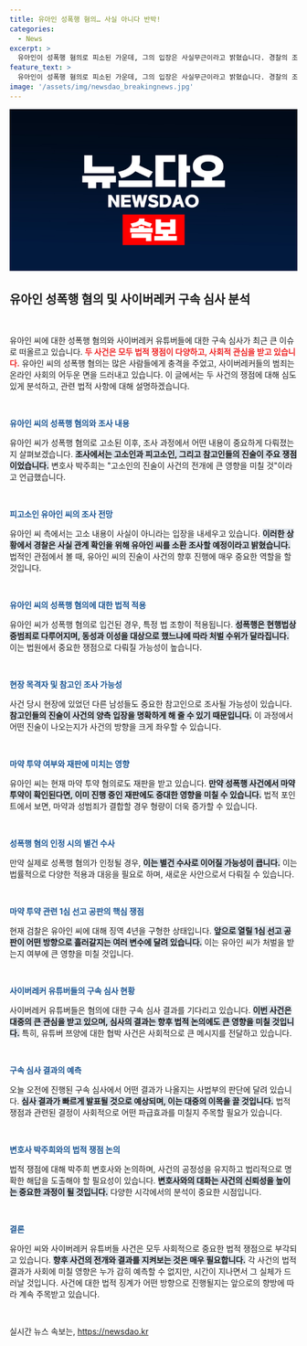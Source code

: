 ```yaml
---
title: 유아인 성폭행 혐의… 사실 아니다 반박!
categories:
  - News
excerpt: >
  유아인이 성폭행 혐의로 피소된 가운데, 그의 입장은 사실무근이라고 밝혔습니다. 경찰의 조사와 함께 유튜버들에 대한 구속 심사도 진행되며, 법적 쟁점이 부각되고 있습니다. 이 사건들에 대한 진실은 무엇일까요?
feature_text: >
  유아인이 성폭행 혐의로 피소된 가운데, 그의 입장은 사실무근이라고 밝혔습니다. 경찰의 조사와 함께 유튜버들에 대한 구속 심사도 진행되며, 법적 쟁점이 부각되고 있습니다. 이 사건들에 대한 진실은 무엇일까요?
image: '/assets/img/newsdao_breakingnews.jpg'
---
```


<p><img src="/assets/img/newsdao_breakingnews.jpg" alt="ranknews 속보" /></p>

<h2 data-ke-size="size26">유아인 성폭행 혐의 및 사이버레커 구속 심사 분석</h2>

<p data-ke-size="size16">&nbsp;</p>

<p>유아인 씨에 대한 성폭행 혐의와 사이버레커 유튜버들에 대한 구속 심사가 최근 큰 이슈로 떠올르고 있습니다. <b><span style="color: #ee2323;">두 사건은 모두 법적 쟁점이 다양하고, 사회적 관심을 받고 있습니다.</span></b> 유아인 씨의 성폭행 혐의는 많은 사람들에게 충격을 주었고, 사이버레커들의 범죄는 온라인 사회의 어두운 면을 드러내고 있습니다. 이 글에서는 두 사건의 쟁점에 대해 심도 있게 분석하고, 관련 법적 사항에 대해 설명하겠습니다.</p>

<p data-ke-size="size16">&nbsp;</p>

<p><b><span style="color: #1a5490;">유아인 씨의 성폭행 혐의와 조사 내용</span></b></p>

<p>유아인 씨가 성폭행 혐의로 고소된 이후, 조사 과정에서 어떤 내용이 중요하게 다뤄졌는지 살펴보겠습니다. <b><span style="background-color: #21538527;">조사에서는 고소인과 피고소인, 그리고 참고인들의 진술이 주요 쟁점이었습니다.</span></b> 변호사 박주희는 "고소인의 진술이 사건의 전개에 큰 영향을 미칠 것"이라고 언급했습니다.</p>

<p data-ke-size="size16">&nbsp;</p>

<p><b><span style="color: #1a5490;">피고소인 유아인 씨의 조사 전망</span></b></p>

<p>유아인 씨 측에서는 고소 내용이 사실이 아니라는 입장을 내세우고 있습니다. <b><span style="background-color: #21538527;">이러한 상황에서 경찰은 사실 관계 확인을 위해 유아인 씨를 소환 조사할 예정이라고 밝혔습니다.</span></b> 법적인 관점에서 볼 때, 유아인 씨의 진술이 사건의 향후 진행에 매우 중요한 역할을 할 것입니다.</p>

<p data-ke-size="size16">&nbsp;</p>

<p><b><span style="color: #1a5490;">유아인 씨의 성폭행 혐의에 대한 법적 적용</span></b></p>

<p>유아인 씨가 성폭행 혐의로 입건된 경우, 특정 법 조항이 적용됩니다. <b><span style="background-color: #21538527;">성폭행은 현행법상 중범죄로 다루어지며, 동성과 이성을 대상으로 했느냐에 따라 처벌 수위가 달라집니다.</span></b> 이는 법원에서 중요한 쟁점으로 다뤄질 가능성이 높습니다.</p>

<p data-ke-size="size16">&nbsp;</p>

<p><b><span style="color: #1a5490;">현장 목격자 및 참고인 조사 가능성</span></b></p>

<p>사건 당시 현장에 있었던 다른 남성들도 중요한 참고인으로 조사될 가능성이 있습니다. <b><span style="background-color: #21538527;">참고인들의 진술이 사건의 양측 입장을 명확하게 해 줄 수 있기 때문입니다.</span></b> 이 과정에서 어떤 진술이 나오는지가 사건의 방향을 크게 좌우할 수 있습니다.</p>

<p data-ke-size="size16">&nbsp;</p>

<p><b><span style="color: #1a5490;">마약 투약 여부와 재판에 미치는 영향</span></b></p>

<p>유아인 씨는 현재 마약 투약 혐의로도 재판을 받고 있습니다. <b><span style="background-color: #21538527;">만약 성폭행 사건에서 마약 투약이 확인된다면, 이미 진행 중인 재판에도 중대한 영향을 미칠 수 있습니다.</span></b> 법적 포인트에서 보면, 마약과 성범죄가 결합할 경우 형량이 더욱 증가할 수 있습니다.</p>

<p data-ke-size="size16">&nbsp;</p>

<p><b><span style="color: #1a5490;">성폭행 혐의 인정 시의 별건 수사</span></b></p>

<p>만약 실제로 성폭행 혐의가 인정될 경우, <b><span style="background-color: #21538527;">이는 별건 수사로 이어질 가능성이 큽니다.</span></b> 이는 법률적으로 다양한 적용과 대응을 필요로 하며, 새로운 사안으로서 다뤄질 수 있습니다.</p>

<p data-ke-size="size16">&nbsp;</p>

<p><b><span style="color: #1a5490;">마약 투약 관련 1심 선고 공판의 핵심 쟁점</span></b></p>

<p>현재 검찰은 유아인 씨에 대해 징역 4년을 구형한 상태입니다. <b><span style="background-color: #21538527;">앞으로 열릴 1심 선고 공판이 어떤 방향으로 흘러갈지는 여러 변수에 달려 있습니다.</span></b> 이는 유아인 씨가 처벌을 받는지 여부에 큰 영향을 미칠 것입니다.</p>

<p data-ke-size="size16">&nbsp;</p>

<p><b><span style="color: #1a5490;">사이버레커 유튜버들의 구속 심사 현황</span></b></p>

<p>사이버레커 유튜버들은 혐의에 대한 구속 심사 결과를 기다리고 있습니다. <b><span style="background-color: #21538527;">이번 사건은 대중의 큰 관심을 받고 있으며, 심사의 결과는 향후 법적 논의에도 큰 영향을 미칠 것입니다.</span></b> 특히, 유튜버 쯔양에 대한 협박 사건은 사회적으로 큰 메시지를 전달하고 있습니다.</p>

<p data-ke-size="size16">&nbsp;</p>

<p><b><span style="color: #1a5490;">구속 심사 결과의 예측</span></b></p>

<p>오늘 오전에 진행된 구속 심사에서 어떤 결과가 나올지는 사법부의 판단에 달려 있습니다. <b><span style="background-color: #21538527;">심사 결과가 빠르게 발표될 것으로 예상되며, 이는 대중의 이목을 끌 것입니다.</span></b> 법적 쟁점과 관련된 결정이 사회적으로 어떤 파급효과를 미칠지 주목할 필요가 있습니다.</p>

<p data-ke-size="size16">&nbsp;</p>

<p><b><span style="color: #1a5490;">변호사 박주희와의 법적 쟁점 논의</span></b></p>

<p>법적 쟁점에 대해 박주희 변호사와 논의하며, 사건의 공정성을 유지하고 법리적으로 명확한 해답을 도출해야 할 필요성이 있습니다. <b><span style="background-color: #21538527;">변호사와의 대화는 사건의 신뢰성을 높이는 중요한 과정이 될 것입니다.</span></b> 다양한 시각에서의 분석이 중요한 시점입니다.</p>

<p data-ke-size="size16">&nbsp;</p>

<p><b><span style="color: #1a5490;">결론</span></b></p>

<p>유아인 씨와 사이버레커 유튜버들 사건은 모두 사회적으로 중요한 법적 쟁점으로 부각되고 있습니다. <b><span style="background-color: #21538527;">향후 사건의 전개와 결과를 지켜보는 것은 매우 필요합니다.</span></b> 각 사건의 법적 결과가 사회에 미칠 영향은 누가 감히 예측할 수 없지만, 시간이 지나면서 그 실체가 드러날 것입니다. 사건에 대한 법적 징계가 어떤 방향으로 진행될지는 앞으로의 향방에 따라 계속 주목받고 있습니다.</p>

<p data-ke-size="size16">&nbsp;</p>
실시간 뉴스 속보는, <a href="https://newsdao.kr" rel="dofollow">https://newsdao.kr</a>


